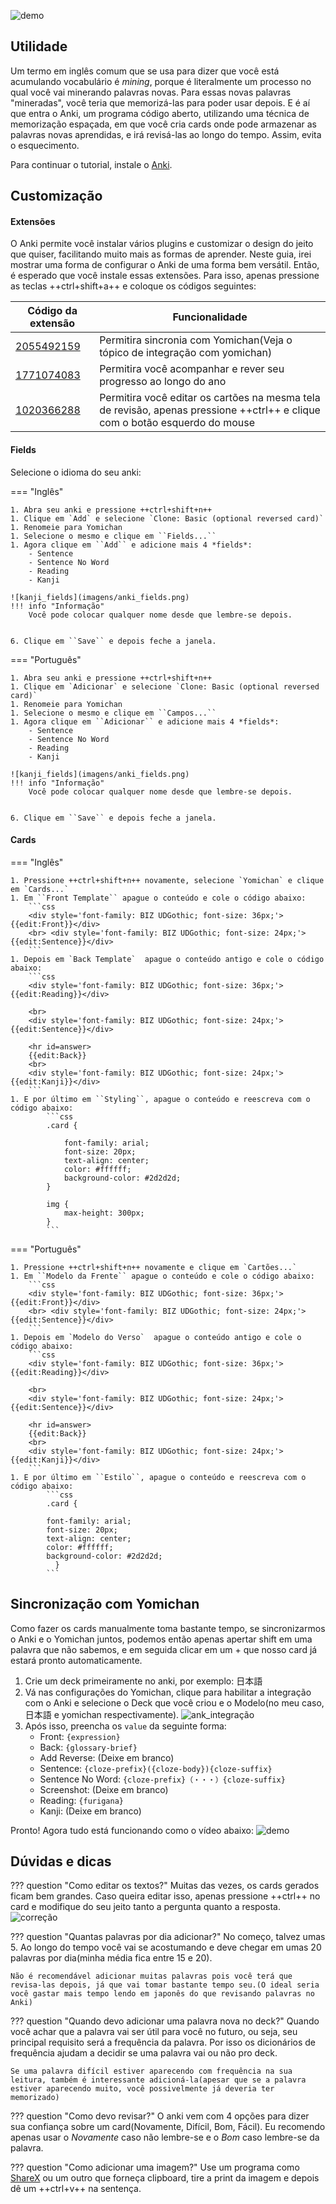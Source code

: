 ![demo](imagens/anki_demo.png)

## Utilidade
 
Um termo em inglês comum que se usa para dizer que você está acumulando vocabulário é *mining*, porque é literalmente um processo no qual você vai minerando palavras novas. Para essas novas palavras "mineradas", você teria que memorizá-las para poder usar depois. E é aí que entra o Anki, um programa código aberto, utilizando uma técnica de memorização espaçada, em que você cria cards onde pode armazenar as palavras novas aprendidas, e irá revisá-las ao longo do tempo. Assim, evita o esquecimento.
 
Para continuar o tutorial, instale o [Anki](https://apps.ankiweb.net/).
 
## Customização
 
#### Extensões
 
O Anki permite você instalar vários plugins e customizar o design do jeito que quiser, facilitando muito mais as formas de aprender. Neste guia, irei mostrar uma forma de configurar o Anki de uma forma bem versátil. Então, é esperado que você instale essas extensões. Para isso, apenas pressione as teclas ++ctrl+shift+a++ e coloque os códigos seguintes:
 
| Código da extensão      | Funcionalidade                       |
| ----------- | ------------------------------------ |      
| [2055492159](https://ankiweb.net/shared/info/2055492159)   | Permitira sincronia com Yomichan(Veja o tópico de integração com yomichan)  |
| [1771074083](https://ankiweb.net/shared/info/1771074083)   | Permitira você acompanhar e rever seu progresso ao longo do ano     | :material-check-all: Update resource |
| [1020366288](https://ankiweb.net/shared/info/1020366288)   | Permitira você editar os cartões na mesma tela de revisão, apenas pressione ++ctrl++ e clique com o botão esquerdo do mouse  | :material-close:     Delete resource |
 
 
#### Fields
 
Selecione o idioma do seu anki:
 
=== "Inglês"
 
    1. Abra seu anki e pressione ++ctrl+shift+n++
    1. Clique em `Add` e selecione `Clone: Basic (optional reversed card)`
    1. Renomeie para Yomichan
    1. Selecione o mesmo e clique em ``Fields...``
    1. Agora clique em ``Add`` e adicione mais 4 *fields*:
        - Sentence
        - Sentence No Word
        - Reading
        - Kanji
 
    ![kanji_fields](imagens/anki_fields.png)
    !!! info "Informação"
        Você pode colocar qualquer nome desde que lembre-se depois.
 
 
    6. Clique em ``Save`` e depois feche a janela.
 
 
=== "Português"
 
    1. Abra seu anki e pressione ++ctrl+shift+n++
    1. Clique em `Adicionar` e selecione `Clone: Basic (optional reversed card)`
    1. Renomeie para Yomichan
    1. Selecione o mesmo e clique em ``Campos...``
    1. Agora clique em ``Adicionar`` e adicione mais 4 *fields*:
        - Sentence
        - Sentence No Word
        - Reading
        - Kanji
 
    ![kanji_fields](imagens/anki_fields.png)
    !!! info "Informação"
        Você pode colocar qualquer nome desde que lembre-se depois.
 
 
    6. Clique em ``Save`` e depois feche a janela.
 
#### Cards
=== "Inglês"
 
    1. Pressione ++ctrl+shift+n++ novamente, selecione `Yomichan` e clique em `Cards...`
    1. Em ``Front Template`` apague o conteúdo e cole o código abaixo:
        ```css
        <div style='font-family: BIZ UDGothic; font-size: 36px;'>{{edit:Front}}</div>
        <br> <div style='font-family: BIZ UDGothic; font-size: 24px;'>{{edit:Sentence}}</div>
        ```
    1. Depois em `Back Template`  apague o conteúdo antigo e cole o código abaixo:
        ```css
        <div style='font-family: BIZ UDGothic; font-size: 36px;'>{{edit:Reading}}</div>
 
        <br>
        <div style='font-family: BIZ UDGothic; font-size: 24px;'>{{edit:Sentence}}</div>
 
        <hr id=answer>
        {{edit:Back}}
        <br>
        <div style='font-family: BIZ UDGothic; font-size: 24px;'>{{edit:Kanji}}</div>
        ```
    1. E por último em ``Styling``, apague o conteúdo e reescreva com o código abaixo:
            ```css
            .card {
 
                font-family: arial;
                font-size: 20px;
                text-align: center;
                color: #ffffff;
                background-color: #2d2d2d;
            }

            img {
                max-height: 300px;
            }
            ```
 
 
=== "Português"
 
    1. Pressione ++ctrl+shift+n++ novamente e clique em `Cartões...`
    1. Em ``Modelo da Frente`` apague o conteúdo e cole o código abaixo:
        ```css
        <div style='font-family: BIZ UDGothic; font-size: 36px;'>{{edit:Front}}</div>
        <br> <div style='font-family: BIZ UDGothic; font-size: 24px;'>{{edit:Sentence}}</div>
        ```
    1. Depois em `Modelo do Verso`  apague o conteúdo antigo e cole o código abaixo:
        ```css
        <div style='font-family: BIZ UDGothic; font-size: 36px;'>{{edit:Reading}}</div>
 
        <br>
        <div style='font-family: BIZ UDGothic; font-size: 24px;'>{{edit:Sentence}}</div>
 
        <hr id=answer>
        {{edit:Back}}
        <br>
        <div style='font-family: BIZ UDGothic; font-size: 24px;'>{{edit:Kanji}}</div>
        ```
    1. E por último em ``Estilo``, apague o conteúdo e reescreva com o código abaixo:
            ```css
            .card {
 
            font-family: arial;
            font-size: 20px;
            text-align: center;
            color: #ffffff;
            background-color: #2d2d2d;
              }
            ```
 
 
## Sincronização com Yomichan
 
Como fazer os cards manualmente toma bastante tempo, se sincronizarmos o Anki e o Yomichan juntos, podemos então apenas apertar shift em uma palavra que não sabemos, e em seguida clicar em um + que nosso card já estará pronto automaticamente.
 
1. Crie um deck primeiramente no anki, por exemplo: 日本語
1. Vá nas configurações do Yomichan, clique para habilitar a integração com o Anki e selecione o Deck que você criou e o Modelo(no meu caso, 日本語 e yomichan respectivamente). ![ank_integração](imagens/anki_int.gif)
1. Após isso, preencha os `value` da seguinte forma:
    - Front: ``{expression}``
    - Back: ``{glossary-brief}``
    - Add Reverse: (Deixe em branco)
    - Sentence: ``{cloze-prefix}({cloze-body}){cloze-suffix}``
    - Sentence No Word: ``{cloze-prefix}（・・・）{cloze-suffix}``
    - Screenshot: (Deixe em branco)
    - Reading: ``{furigana}``
    - Kanji: (Deixe em branco)
 
Pronto! Agora tudo está funcionando como o vídeo abaixo: ![demo](imagens/anki__yomi-demo.gif)
 
## Dúvidas e dicas
 
??? question "Como editar os textos?"
    Muitas das vezes, os cards gerados ficam bem grandes. Caso queira editar isso, apenas pressione ++ctrl++ no card e modifique do seu jeito tanto a pergunta quanto a resposta. ![correção](imagens/ank_core.gif)
 
??? question "Quantas palavras por dia adicionar?"
    No começo, talvez umas 5. Ao longo do tempo você vai se acostumando e deve chegar em umas 20 palavras por dia(minha média fica entre 15 e 20).
   
    Não é recomendável adicionar muitas palavras pois você terá que revisa-las depois, já que vai tomar bastante tempo seu.(O ideal seria você gastar mais tempo lendo em japonês do que revisando palavras no Anki)
 
??? question "Quando devo adicionar uma palavra nova no deck?"
    Quando você achar que a palavra vai ser útil para você no futuro, ou seja, seu principal requisito será a frequência da palavra. Por isso os dicionários de frequência ajudam a decidir se uma palavra vai ou não pro deck.
 
    Se uma palavra difícil estiver aparecendo com frequência na sua leitura, também é interessante adicioná-la(apesar que se a palavra estiver aparecendo muito, você possivelmente já deveria ter memorizado)

??? question "Como devo revisar?"
    O anki vem com 4 opções para dizer sua confiança sobre um card(Novamente, Difícil, Bom, Fácil). Eu recomendo apenas usar o *Novamente* caso não lembre-se e o *Bom* caso lembre-se da palavra.
 
??? question "Como adicionar uma imagem?"
    Use um programa como [ShareX](https://getsharex.com/) ou um outro que forneça clipboard, tire a print da imagem e depois dê um ++ctrl+v++ na sentença.
 


   
 

